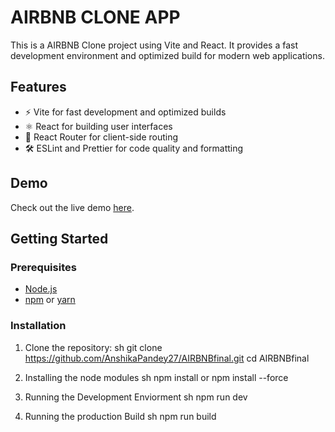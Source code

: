 # AIRBNB CLONE APP

This is a AIRBNB Clone project using Vite and React. It provides a fast development environment and optimized build for modern web applications.

## Features

- ⚡️ Vite for fast development and optimized builds
- ⚛️ React for building user interfaces
- 🔀 React Router for client-side routing
- 🛠️ ESLint and Prettier for code quality and formatting

## Demo

Check out the live demo [here]().

## Getting Started

### Prerequisites

- [Node.js](https://nodejs.org/)
- [npm](https://www.npmjs.com/) or [yarn](https://yarnpkg.com/)

### Installation

1. Clone the repository:
   sh
   git clone https://github.com/AnshikaPandey27/AIRBNBfinal.git
   cd AIRBNBfinal

2. Installing the node modules
   sh
   npm install or
   npm install --force

3. Running the Development Enviorment
   sh
   npm run dev
4. Running the production Build
   sh
   npm run build